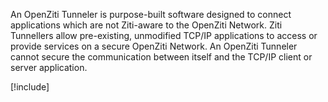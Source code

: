 
An OpenZiti Tunneler is purpose-built software designed to connect applications which are not Ziti-aware to the OpenZiti Network. Ziti Tunnellers allow pre-existing, unmodified TCP/IP applications to access or provide services on a secure OpenZiti Network. An OpenZiti Tunneler cannot secure the communication between itself and the TCP/IP client or server application.

[!include[](../downloads/tunneler.md)]
